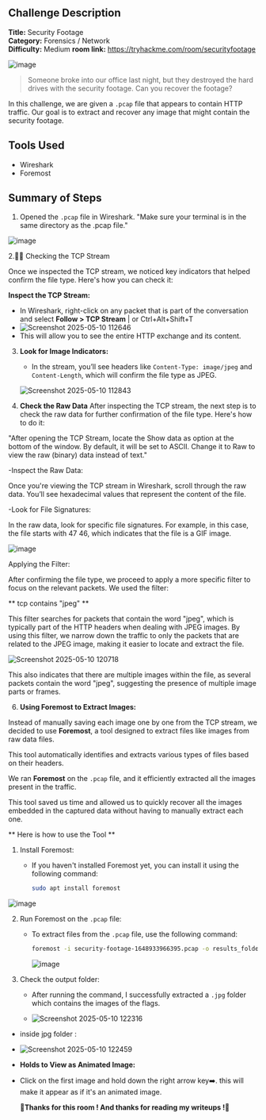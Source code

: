 ## Challenge Description

**Title:** Security Footage  
**Category:** Forensics / Network  
**Difficulty:** Medium
**room link:** https://tryhackme.com/room/securityfootage

![image](https://github.com/user-attachments/assets/63aafdbb-838c-422f-953d-9e46fe80de2e)


> Someone broke into our office last night, but they destroyed the hard drives with the security footage. Can you recover the footage?

In this challenge, we are given a `.pcap` file that appears to contain HTTP traffic. Our goal is to extract and recover any image that might contain the security footage.

## Tools Used
- Wireshark
- Foremost


## Summary of Steps
1. Opened the `.pcap` file in Wireshark.
"Make sure your terminal is in the same directory as the .pcap file."

![image](https://github.com/user-attachments/assets/b0c87be3-2c37-4c2f-9bd7-ebe22efde968)

2.🧑‍💻 Checking the TCP Stream

Once we inspected the TCP stream, we noticed key indicators that helped confirm the file type. Here's how you can check it:

   **Inspect the TCP Stream:**
   - In Wireshark, right-click on any packet that is part of the conversation and select **Follow > TCP Stream** | or Ctrl+Alt+Shift+T
   - ![Screenshot 2025-05-10 112646](https://github.com/user-attachments/assets/f50d0e21-1f70-4e19-8d5c-0b8f29cfc9f5)
   - This will allow you to see the entire HTTP exchange and its content.

3. **Look for Image Indicators:**
   - In the stream, you’ll see headers like `Content-Type: image/jpeg` and `Content-Length`, which will confirm the file type as JPEG.

   ![Screenshot 2025-05-10 112843](https://github.com/user-attachments/assets/d2b9999d-c077-452f-8991-f84ee54a21b9)


4. **Check the Raw Data**
After inspecting the TCP stream, the next step is to check the raw data for further confirmation of the file type. Here's how to do it:

"After opening the TCP Stream, locate the Show data as option at the bottom of the window.
By default, it will be set to ASCII.
Change it to Raw to view the raw (binary) data instead of text."

-Inspect the Raw Data:

Once you're viewing the TCP stream in Wireshark, scroll through the raw data. You’ll see hexadecimal values that represent the content of the file.

-Look for File Signatures:

In the raw data, look for specific file signatures. For example, in this case, the file starts with 47 46, which indicates that the file is a GIF image.

![image](https://github.com/user-attachments/assets/e3eb0b32-92a6-463b-af29-a36d85ab0451)


Applying the Filter:

After confirming the file type, we proceed to apply a more specific filter to focus on the relevant packets. We used the filter:

** tcp contains "jpeg" ** 

This filter searches for packets that contain the word "jpeg", which is typically part of the HTTP headers when dealing with JPEG images. By using this filter, we narrow down the traffic to only the packets that are related to the JPEG image, making it easier to locate and extract the file.


![Screenshot 2025-05-10 120718](https://github.com/user-attachments/assets/66a0efe9-bd02-4f1f-9075-d97d829ed9b7)

This also indicates that there are multiple images within the file, as several packets contain the word "jpeg", suggesting the presence of multiple image parts or frames.

6. **Using Foremost to Extract Images:**

Instead of manually saving each image one by one from the TCP stream, we decided to use **Foremost**, a tool designed to extract files like images from raw data files. 

This tool automatically identifies and extracts various types of files based on their headers.

We ran **Foremost** on the `.pcap` file, and it efficiently extracted all the images present in the traffic. 

This tool saved us time and allowed us to quickly recover all the images embedded in the captured data without having to manually extract each one.

** Here is how to use the Tool **

1. Install Foremost:
   - If you haven't installed Foremost yet, you can install it using the following command:
    
      ```bash
     sudo apt install foremost
     ```
      
![image](https://github.com/user-attachments/assets/0a928d38-a692-4c89-9c1a-e4772b0007aa)

     

2. Run Foremost on the `.pcap` file:
   - To extract files from the `.pcap` file, use the following command:
     
     ```bash
     foremost -i security-footage-1648933966395.pcap -o results_folder
     ```

     ![image](https://github.com/user-attachments/assets/c3c5e19e-66f5-4445-9f21-dae01d3b2c99)


3. Check the output folder:
   - After running the command, I successfully extracted a `.jpg` folder which contains the images of the flags.
     
   - ![Screenshot 2025-05-10 122316](https://github.com/user-attachments/assets/6511417e-8e3a-4595-81df-17a89444b405)
     

- inside jpg folder :

-    ![Screenshot 2025-05-10 122459](https://github.com/user-attachments/assets/b516f56e-440d-463f-ac9d-d5c0999308a4)

-  **Holds to View as Animated Image:**
- Click on the first image and hold down the right arrow key➡️. this will make it appear as if it's an animated image.



  **🙏Thanks for this room ! And thanks for reading my writeups !🙏**

